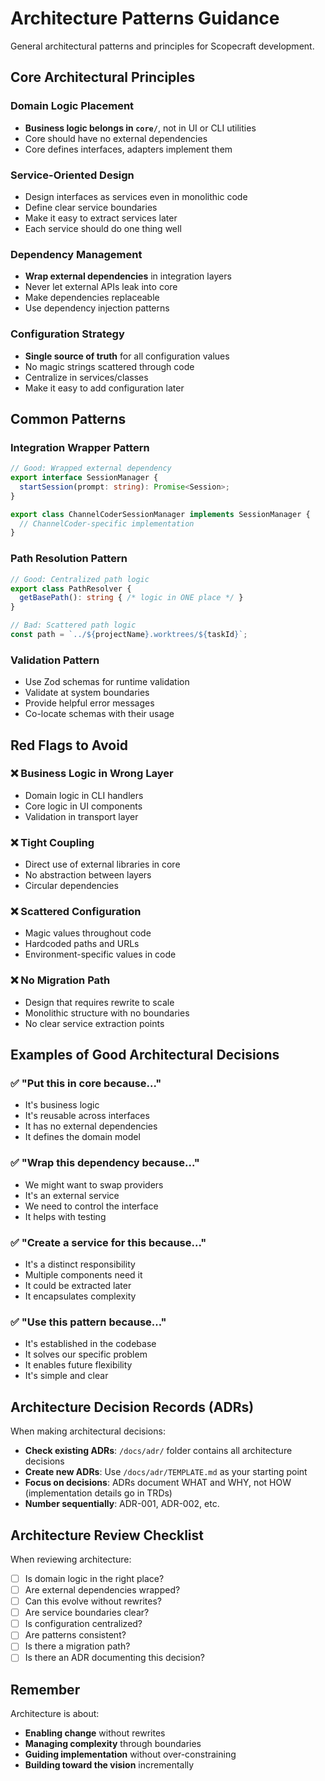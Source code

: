 # Architecture Patterns Guidance

General architectural patterns and principles for Scopecraft development.

## Core Architectural Principles

### Domain Logic Placement
- **Business logic belongs in `core/`**, not in UI or CLI utilities
- Core should have no external dependencies
- Core defines interfaces, adapters implement them

### Service-Oriented Design
- Design interfaces as services even in monolithic code
- Define clear service boundaries
- Make it easy to extract services later
- Each service should do one thing well

### Dependency Management
- **Wrap external dependencies** in integration layers
- Never let external APIs leak into core
- Make dependencies replaceable
- Use dependency injection patterns

### Configuration Strategy
- **Single source of truth** for all configuration values
- No magic strings scattered through code
- Centralize in services/classes
- Make it easy to add configuration later

## Common Patterns

### Integration Wrapper Pattern
```typescript
// Good: Wrapped external dependency
export interface SessionManager {
  startSession(prompt: string): Promise<Session>;
}

export class ChannelCoderSessionManager implements SessionManager {
  // ChannelCoder-specific implementation
}
```

### Path Resolution Pattern
```typescript
// Good: Centralized path logic
export class PathResolver {
  getBasePath(): string { /* logic in ONE place */ }
}

// Bad: Scattered path logic
const path = `../${projectName}.worktrees/${taskId}`;
```

### Validation Pattern
- Use Zod schemas for runtime validation
- Validate at system boundaries
- Provide helpful error messages
- Co-locate schemas with their usage

## Red Flags to Avoid

### ❌ Business Logic in Wrong Layer
- Domain logic in CLI handlers
- Core logic in UI components
- Validation in transport layer

### ❌ Tight Coupling
- Direct use of external libraries in core
- No abstraction between layers
- Circular dependencies

### ❌ Scattered Configuration
- Magic values throughout code
- Hardcoded paths and URLs
- Environment-specific values in code

### ❌ No Migration Path
- Design that requires rewrite to scale
- Monolithic structure with no boundaries
- No clear service extraction points

## Examples of Good Architectural Decisions

### ✅ "Put this in core because..."
- It's business logic
- It's reusable across interfaces
- It has no external dependencies
- It defines the domain model

### ✅ "Wrap this dependency because..."
- We might want to swap providers
- It's an external service
- We need to control the interface
- It helps with testing

### ✅ "Create a service for this because..."
- It's a distinct responsibility
- Multiple components need it
- It could be extracted later
- It encapsulates complexity

### ✅ "Use this pattern because..."
- It's established in the codebase
- It solves our specific problem
- It enables future flexibility
- It's simple and clear

## Architecture Decision Records (ADRs)

When making architectural decisions:
- **Check existing ADRs**: `/docs/adr/` folder contains all architecture decisions
- **Create new ADRs**: Use `/docs/adr/TEMPLATE.md` as your starting point
- **Focus on decisions**: ADRs document WHAT and WHY, not HOW (implementation details go in TRDs)
- **Number sequentially**: ADR-001, ADR-002, etc.

## Architecture Review Checklist

When reviewing architecture:
- [ ] Is domain logic in the right place?
- [ ] Are external dependencies wrapped?
- [ ] Can this evolve without rewrites?
- [ ] Are service boundaries clear?
- [ ] Is configuration centralized?
- [ ] Are patterns consistent?
- [ ] Is there a migration path?
- [ ] Is there an ADR documenting this decision?

## Remember

Architecture is about:
- **Enabling change** without rewrites
- **Managing complexity** through boundaries
- **Guiding implementation** without over-constraining
- **Building toward the vision** incrementally